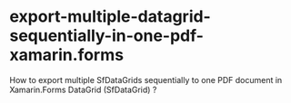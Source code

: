 # export-multiple-datagrid-sequentially-in-one-pdf-xamarin.forms
How to export multiple SfDataGrids sequentially to one PDF document in Xamarin.Forms DataGrid (SfDataGrid) ?

